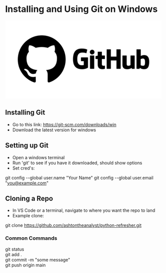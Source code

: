 # Installing and Using Git on Windows

![Alt Text](assets\githubWhite.jpg)

## Installing Git
- Go to this link: https://git-scm.com/downloads/win
- Download the latest version for windows

## Setting up Git
- Open a windows terminal
- Run 'git' to see if you have it downloaded, should show options
- Set cred's:

git config --global user.name "Your Name"
git config --global user.email "you@example.com"

## Cloning a Repo
- In VS Code or a terminal, navigate to where you want the repo to land
- Example clone:

git clone https://github.com/ashtontheanalyst/python-refresher.git

### Common Commands
git status  
git add .  
git commit -m "some message"  
git push origin main